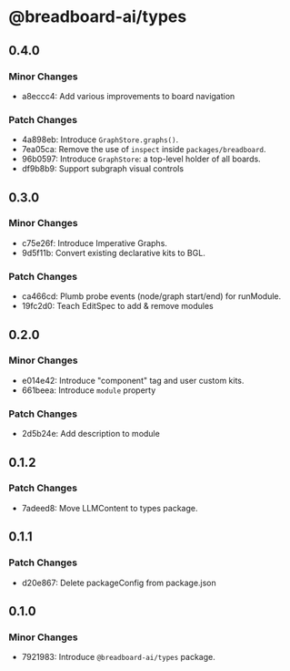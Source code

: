# @breadboard-ai/types

## 0.4.0

### Minor Changes

- a8eccc4: Add various improvements to board navigation

### Patch Changes

- 4a898eb: Introduce `GraphStore.graphs()`.
- 7ea05ca: Remove the use of `inspect` inside `packages/breadboard`.
- 96b0597: Introduce `GraphStore`: a top-level holder of all boards.
- df9b8b9: Support subgraph visual controls

## 0.3.0

### Minor Changes

- c75e26f: Introduce Imperative Graphs.
- 9d5f11b: Convert existing declarative kits to BGL.

### Patch Changes

- ca466cd: Plumb probe events (node/graph start/end) for runModule.
- 19fc2d0: Teach EditSpec to add & remove modules

## 0.2.0

### Minor Changes

- e014e42: Introduce "component" tag and user custom kits.
- 661beea: Introduce `module` property

### Patch Changes

- 2d5b24e: Add description to module

## 0.1.2

### Patch Changes

- 7adeed8: Move LLMContent to types package.

## 0.1.1

### Patch Changes

- d20e867: Delete packageConfig from package.json

## 0.1.0

### Minor Changes

- 7921983: Introduce `@breadboard-ai/types` package.
